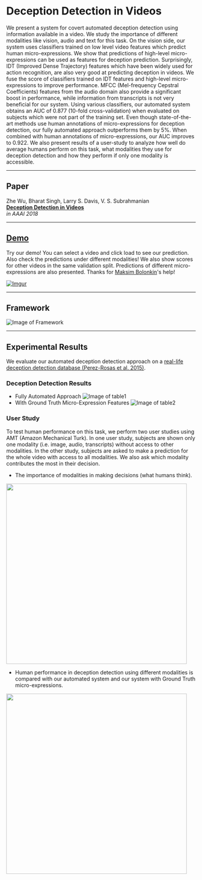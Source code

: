 # Deception Detection in Videos  

We present a system for covert automated deception detection using information available in a video. We study the importance of different modalities like vision, audio and text for this task. On the vision side, our system uses classifiers trained on low level video features which predict human micro-expressions. We show that predictions of high-level micro-expressions can be used as features for deception prediction. Surprisingly, IDT (Improved Dense Trajectory) features which have been widely used for action recognition, are also very good at predicting deception in videos. We fuse the score of classifiers trained on IDT features and high-level micro-expressions to improve performance. MFCC (Mel-frequency Cepstral Coefficients) features from the audio domain also provide a significant boost in performance, while information from transcripts is not very beneficial for our system. Using various classifiers, our automated system obtains an AUC of 0.877 (10-fold cross-validation) when evaluated on subjects which were not part of the training set. Even though state-of-the-art methods use human annotations of micro-expressions for deception detection, our fully automated approach outperforms them by 5%. When combined with human annotations of micro-expressions, our AUC improves to 0.922. We also present results of a user-study to analyze how well do average humans perform on this task, what modalities they use for deception detection and how they perform if only one modality is accessible. 

---
## Paper
Zhe Wu, Bharat Singh, Larry S. Davis, V. S. Subrahmanian  
[**Deception Detection in Videos**](https://arxiv.org/abs/1712.04415)  
*in AAAI 2018*

---
## [Demo](http://www.cs.dartmouth.edu/~mbolonkin/dare/demo/)

Try our demo! You can select a video and click load to see our prediction. Also check the predictions under different modalities! We also show scores for other videos in the same validation split. Predictions of different micro-expressions are also presented. Thanks for [Maksim Bolonkin](http://www.cs.dartmouth.edu/~mbolonkin/)'s help!

[![Imgur](https://i.imgur.com/Bg8wG3b.png)](http://www.cs.dartmouth.edu/~mbolonkin/dare/demo/)

---
## Framework

![Image of Framework](https://i.imgur.com/1eIfH2F.png)  

---
## Experimental Results

We evaluate our automated deception detection approach on a [real-life deception detection database (Perez-Rosas et al. 2015)](http://web.eecs.umich.edu/~zmohamed/PDFs/Trial.ICMI.pdf). 

### Deception Detection Results
- Fully Automated Approach
![Image of table1](https://i.imgur.com/j5D2uf6.png)
- With Ground Truth Micro-Expression Features
![Image of table2](https://i.imgur.com/fYryR8M.png)

### User Study
To test human performance on this task, we perform two user studies using AMT (Amazon Mechanical Turk). In one user study, subjects are shown only one modality (i.e. image, audio, transcripts) without access to other modalities. In the other study, subjects are asked to make a prediction for the whole video with access to all modalities. We also ask which modality contributes the most in their decision. 

- The importance of modalities in making decisions (what humans think).
<img src="https://i.imgur.com/IkoAlbJ.png" width="480">

- Human performance in deception detection using different modalities is compared with our automated system and our system with Ground Truth micro-expressions.
<img src="https://i.imgur.com/K5mTtpu.png" width="480">
